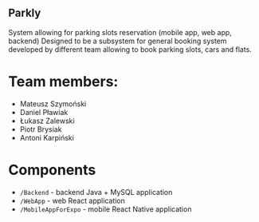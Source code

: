 ## Parkly
System allowing for parking slots reservation (mobile app, web app, backend)
Designed to be a subsystem for general booking system developed by different team allowing to book parking slots, cars and flats.

# Team members:
- Mateusz Szymoński
- Daniel Pławiak
- Łukasz Zalewski
- Piotr Brysiak
- Antoni Karpiński

# Components
* `/Backend` - backend Java + MySQL application
* `/WebApp` - web React application
* `/MobileAppForExpo` - mobile React Native application
